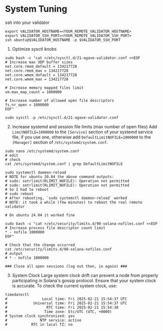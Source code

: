 # System Tuning

ssh into your validator

```
export VALIDATOR_HOSTNAME=<YOUR_REMOTE_VALIDATOR_HOSTNAME>
export VALIDATOR_SSH_PORT=<YOUR_REMOTE_VALIDATOR_SSH_PORT>
ssh ubuntu@$VALIDATOR_HOSTNAME -p $VALIDATOR_SSH_PORT
```

1. Optimize sysctl knobs

```
sudo bash -c "cat >/etc/sysctl.d/21-agave-validator.conf <<EOF
# Increase max UDP buffer sizes
net.core.rmem_default = 134217728
net.core.rmem_max = 134217728
net.core.wmem_default = 134217728
net.core.wmem_max = 134217728

# Increase memory mapped files limit
vm.max_map_count = 1000000

# Increase number of allowed open file descriptors
fs.nr_open = 1000000
EOF"

sudo sysctl -p /etc/sysctl.d/21-agave-validator.conf
```

2. Increase systemd and session file limits (max number of open files) Add `LimitNOFILE=1000000` to the `[Service]` section of your systemd service file, if you use one, otherwise add `DefaultLimitNOFILE=1000000` to the `[Manager]` section of `/etc/systemd/system.conf`.

```
sudo nano /etc/systemd/system.conf
# edit
# check
cat /etc/systemd/system.conf | grep DefaultLimitNOFILE

sudo systemctl daemon-reload
# NOTE for ubuntu 20.04 the above command outputs:
# sudo: setrlimit(RLIMIT_NOFILE): Operation not permitted
# sudo: setrlimit(RLIMIT_NOFILE): Operation not permitted
# So I had to reboot
# sudo reboot
# After rebooting, `sudo systemctl daemon-reload` worked
# NOTE: it took a while (few minutes) to reboot the real remote validator

# On ubuntu 24.04 it worked fine

sudo bash -c "cat >/etc/security/limits.d/90-solana-nofiles.conf <<EOF
# Increase process file descriptor count limit
* - nofile 1000000
EOF"

# Check that the change occurred
cat /etc/security/limits.d/90-solana-nofiles.conf
# output
# * - nofile 1000000

### Close all open sessions (log out then, in again) ###
```

3. System Clock Large system clock drift can prevent a node from properly participating in Solana's gossip protocol. Ensure that your system clock is accurate. To check the current system clock, use:

```
timedatectl
#                Local time: Fri 2025-02-21 15:54:37 UTC
#            Universal time: Fri 2025-02-21 15:54:37 UTC
#                  RTC time: Fri 2025-02-21 15:54:38    
#                 Time zone: Etc/UTC (UTC, +0000)       
# System clock synchronized: yes                        
#               NTP service: active                     
#           RTC in local TZ: no
```
